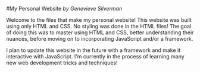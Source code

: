 #My Personal Website
*by Genevieve Silverman*

Welcome to the files that make my personal website! This website was built using
only HTML and CSS. No styling was done in the HTML files! The goal of doing this 
was to master using HTML and CSS, better understanding their nuances, before 
moving on to incorporating JavaScript and/or a framework.

I plan to update this website in the future with a framework and make it 
interactive with JavaScript. I'm currently in the process of learning many new
web development tricks and techniques!